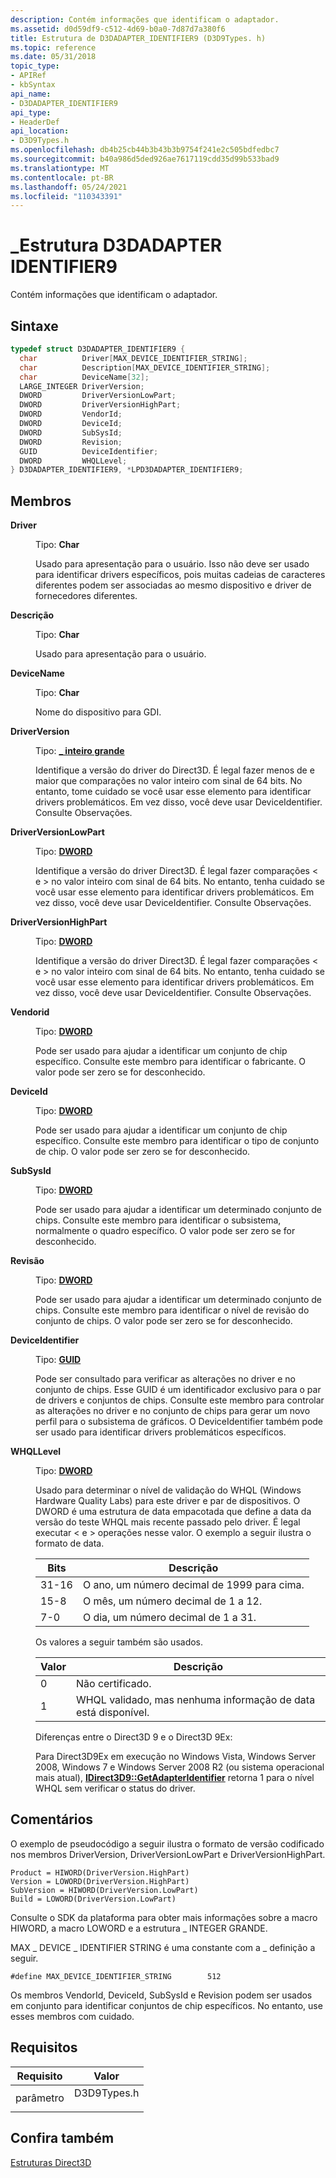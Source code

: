 ```yaml
---
description: Contém informações que identificam o adaptador.
ms.assetid: d0d59df9-c512-4d69-b0a0-7d87d7a380f6
title: Estrutura de D3DADAPTER_IDENTIFIER9 (D3D9Types. h)
ms.topic: reference
ms.date: 05/31/2018
topic_type:
- APIRef
- kbSyntax
api_name:
- D3DADAPTER_IDENTIFIER9
api_type:
- HeaderDef
api_location:
- D3D9Types.h
ms.openlocfilehash: db4b25cb44b3b43b3b9754f241e2c505bdfedbc7
ms.sourcegitcommit: b40a986d5ded926ae7617119cdd35d99b533bad9
ms.translationtype: MT
ms.contentlocale: pt-BR
ms.lasthandoff: 05/24/2021
ms.locfileid: "110343391"
---
```

# <a name="d3dadapter_identifier9-structure"></a>\_Estrutura D3DADAPTER IDENTIFIER9

Contém informações que identificam o adaptador.

## <a name="syntax"></a>Sintaxe


```C++
typedef struct D3DADAPTER_IDENTIFIER9 {
  char          Driver[MAX_DEVICE_IDENTIFIER_STRING];
  char          Description[MAX_DEVICE_IDENTIFIER_STRING];
  char          DeviceName[32];
  LARGE_INTEGER DriverVersion;
  DWORD         DriverVersionLowPart;
  DWORD         DriverVersionHighPart;
  DWORD         VendorId;
  DWORD         DeviceId;
  DWORD         SubSysId;
  DWORD         Revision;
  GUID          DeviceIdentifier;
  DWORD         WHQLLevel;
} D3DADAPTER_IDENTIFIER9, *LPD3DADAPTER_IDENTIFIER9;
```



## <a name="members"></a>Membros

<dl> <dt>

**Driver**
</dt> <dd>

Tipo: **Char**

</dd> <dd>

Usado para apresentação para o usuário. Isso não deve ser usado para identificar drivers específicos, pois muitas cadeias de caracteres diferentes podem ser associadas ao mesmo dispositivo e driver de fornecedores diferentes.

</dd> <dt>

**Descrição**
</dt> <dd>

Tipo: **Char**

</dd> <dd>

Usado para apresentação para o usuário.

</dd> <dt>

**DeviceName**
</dt> <dd>

Tipo: **Char**

</dd> <dd>

Nome do dispositivo para GDI.

</dd> <dt>

**DriverVersion**
</dt> <dd>

Tipo: **[ **\_ inteiro grande**](/windows/win32/api/winnt/ns-winnt-large_integer-r1)**

</dd> <dd>

Identifique a versão do driver do Direct3D. É legal fazer menos de e maior que comparações no valor inteiro com sinal de 64 bits. No entanto, tome cuidado se você usar esse elemento para identificar drivers problemáticos. Em vez disso, você deve usar DeviceIdentifier. Consulte Observações.

</dd> <dt>

**DriverVersionLowPart**
</dt> <dd>

Tipo: **[ **DWORD**](../winprog/windows-data-types.md)**

</dd> <dd>

Identifique a versão do driver Direct3D. É legal fazer comparações < e > no valor inteiro com sinal de 64 bits. No entanto, tenha cuidado se você usar esse elemento para identificar drivers problemáticos. Em vez disso, você deve usar DeviceIdentifier. Consulte Observações.

</dd> <dt>

**DriverVersionHighPart**
</dt> <dd>

Tipo: **[ **DWORD**](../winprog/windows-data-types.md)**

</dd> <dd>

Identifique a versão do driver Direct3D. É legal fazer comparações < e > no valor inteiro com sinal de 64 bits. No entanto, tenha cuidado se você usar esse elemento para identificar drivers problemáticos. Em vez disso, você deve usar DeviceIdentifier. Consulte Observações.

</dd> <dt>

**Vendorid**
</dt> <dd>

Tipo: **[ **DWORD**](../winprog/windows-data-types.md)**

</dd> <dd>

Pode ser usado para ajudar a identificar um conjunto de chip específico. Consulte este membro para identificar o fabricante. O valor pode ser zero se for desconhecido.

</dd> <dt>

**DeviceId**
</dt> <dd>

Tipo: **[ **DWORD**](../winprog/windows-data-types.md)**

</dd> <dd>

Pode ser usado para ajudar a identificar um conjunto de chip específico. Consulte este membro para identificar o tipo de conjunto de chip. O valor pode ser zero se for desconhecido.

</dd> <dt>

**SubSysId**
</dt> <dd>

Tipo: **[ **DWORD**](../winprog/windows-data-types.md)**

</dd> <dd>

Pode ser usado para ajudar a identificar um determinado conjunto de chips. Consulte este membro para identificar o subsistema, normalmente o quadro específico. O valor pode ser zero se for desconhecido.

</dd> <dt>

**Revisão**
</dt> <dd>

Tipo: **[ **DWORD**](../winprog/windows-data-types.md)**

</dd> <dd>

Pode ser usado para ajudar a identificar um determinado conjunto de chips. Consulte este membro para identificar o nível de revisão do conjunto de chips. O valor pode ser zero se for desconhecido.

</dd> <dt>

**DeviceIdentifier**
</dt> <dd>

Tipo: **[ **GUID**](guid.md)**

</dd> <dd>

Pode ser consultado para verificar as alterações no driver e no conjunto de chips. Esse GUID é um identificador exclusivo para o par de drivers e conjuntos de chips. Consulte este membro para controlar as alterações no driver e no conjunto de chips para gerar um novo perfil para o subsistema de gráficos. O DeviceIdentifier também pode ser usado para identificar drivers problemáticos específicos.

</dd> <dt>

**WHQLLevel**
</dt> <dd>

Tipo: **[ **DWORD**](../winprog/windows-data-types.md)**

</dd> <dd>

Usado para determinar o nível de validação do WHQL (Windows Hardware Quality Labs) para este driver e par de dispositivos. O DWORD é uma estrutura de data empacotada que define a data da versão do teste WHQL mais recente passado pelo driver. É legal executar < e > operações nesse valor. O exemplo a seguir ilustra o formato de data.



| Bits  |  Descrição                                             |
|-------|-----------------------------------------------|
| 31-16 | O ano, um número decimal de 1999 para cima. |
| 15-8  | O mês, um número decimal de 1 a 12.     |
| 7-0   | O dia, um número decimal de 1 a 31.       |



 

Os valores a seguir também são usados.



| Valor    |  Descrição                                                     |
|-----|-------------------------------------------------------|
| 0   | Não certificado.                                        |
| 1   | WHQL validado, mas nenhuma informação de data está disponível. |



 

Diferenças entre o Direct3D 9 e o Direct3D 9Ex:

Para Direct3D9Ex em execução no Windows Vista, Windows Server 2008, Windows 7 e Windows Server 2008 R2 (ou sistema operacional mais atual), [**IDirect3D9::GetAdapterIdentifier**](/windows/win32/api/d3d9/nf-d3d9-idirect3d9-getadapteridentifier) retorna 1 para o nível WHQL sem verificar o status do driver.

</dd> </dl>

## <a name="remarks"></a>Comentários

O exemplo de pseudocódigo a seguir ilustra o formato de versão codificado nos membros DriverVersion, DriverVersionLowPart e DriverVersionHighPart.


```
Product = HIWORD(DriverVersion.HighPart)
Version = LOWORD(DriverVersion.HighPart)
SubVersion = HIWORD(DriverVersion.LowPart)
Build = LOWORD(DriverVersion.LowPart)
```



Consulte o SDK da plataforma para obter mais informações sobre a macro HIWORD, a macro LOWORD e a estrutura \_ INTEGER GRANDE.

MAX \_ DEVICE \_ IDENTIFIER STRING é uma constante com a \_ definição a seguir.


```
#define MAX_DEVICE_IDENTIFIER_STRING        512
```



Os membros VendorId, DeviceId, SubSysId e Revision podem ser usados em conjunto para identificar conjuntos de chip específicos. No entanto, use esses membros com cuidado.

## <a name="requirements"></a>Requisitos



| Requisito | Valor |
|-------------------|----------------------------------------------------------------------------------------|
| parâmetro<br/> | <dl> <dt>D3D9Types.h</dt> </dl> |



## <a name="see-also"></a>Confira também

<dl> <dt>

[Estruturas Direct3D](dx9-graphics-reference-d3d-structures.md)
</dt> </dl>

 

 
